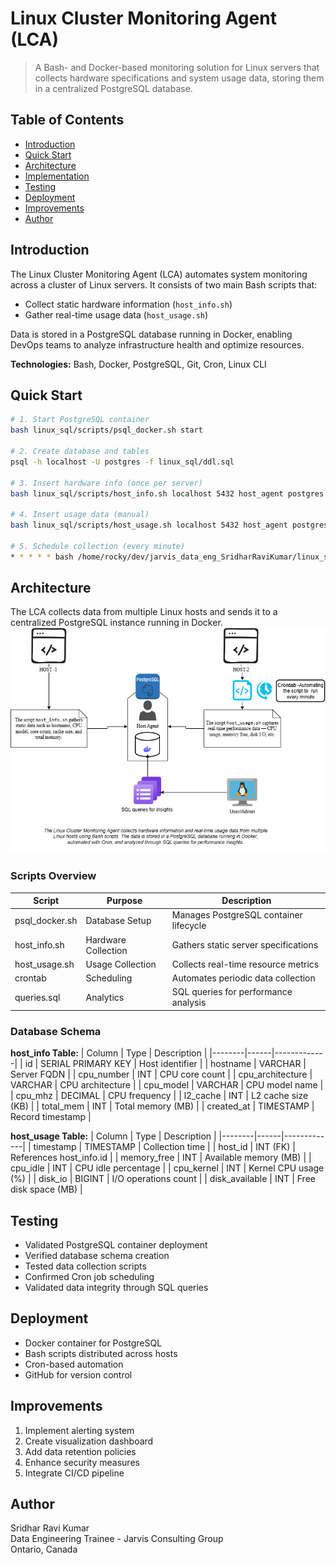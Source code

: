 # Linux Cluster Monitoring Agent (LCA)

> A Bash- and Docker-based monitoring solution for Linux servers that collects hardware specifications and system usage data, storing them in a centralized PostgreSQL database.

## Table of Contents
- [Introduction](#-introduction)
- [Quick Start](#️-quick-start) 
- [Architecture](#-architecture)
- [Implementation](#-implementation)
- [Testing](#-testing)
- [Deployment](#-deployment)
- [Improvements](#-improvements)
- [Author](#-author)

## Introduction
The Linux Cluster Monitoring Agent (LCA) automates system monitoring across a cluster of Linux servers. It consists of two main Bash scripts that:
- Collect static hardware information (`host_info.sh`)
- Gather real-time usage data (`host_usage.sh`) 

Data is stored in a PostgreSQL database running in Docker, enabling DevOps teams to analyze infrastructure health and optimize resources.

**Technologies:** Bash, Docker, PostgreSQL, Git, Cron, Linux CLI

## Quick Start

```bash
# 1. Start PostgreSQL container
bash linux_sql/scripts/psql_docker.sh start

# 2. Create database and tables 
psql -h localhost -U postgres -f linux_sql/ddl.sql

# 3. Insert hardware info (once per server)
bash linux_sql/scripts/host_info.sh localhost 5432 host_agent postgres password

# 4. Insert usage data (manual)
bash linux_sql/scripts/host_usage.sh localhost 5432 host_agent postgres password

# 5. Schedule collection (every minute)
* * * * * bash /home/rocky/dev/jarvis_data_eng_SridharRaviKumar/linux_sql/scripts/host_usage.sh localhost 5432 host_agent postgres password >> /tmp/host_usage.log 2>&1
```

## Architecture
The LCA collects data from multiple Linux hosts and sends it to a centralized PostgreSQL instance running in Docker.
![Linux Cluster Architecture](./assets/Sri_Architecture_Diagram.png)


### Scripts Overview
| Script | Purpose | Description |
|--------|---------|-------------|
| psql_docker.sh | Database Setup | Manages PostgreSQL container lifecycle |
| host_info.sh | Hardware Collection | Gathers static server specifications |
| host_usage.sh | Usage Collection | Collects real-time resource metrics |
| crontab | Scheduling | Automates periodic data collection |
| queries.sql | Analytics | SQL queries for performance analysis |

### Database Schema

**host_info Table:**
| Column | Type | Description |
|--------|------|-------------|
| id | SERIAL PRIMARY KEY | Host identifier |
| hostname | VARCHAR | Server FQDN |
| cpu_number | INT | CPU core count |
| cpu_architecture | VARCHAR | CPU architecture |
| cpu_model | VARCHAR | CPU model name |
| cpu_mhz | DECIMAL | CPU frequency |
| l2_cache | INT | L2 cache size (KB) |
| total_mem | INT | Total memory (MB) |
| created_at | TIMESTAMP | Record timestamp |

**host_usage Table:**
| Column | Type | Description |
|--------|------|-------------|
| timestamp | TIMESTAMP | Collection time |
| host_id | INT (FK) | References host_info.id |
| memory_free | INT | Available memory (MB) |
| cpu_idle | INT | CPU idle percentage |
| cpu_kernel | INT | Kernel CPU usage (%) |
| disk_io | BIGINT | I/O operations count |
| disk_available | INT | Free disk space (MB) |

## Testing
- Validated PostgreSQL container deployment
- Verified database schema creation
- Tested data collection scripts
- Confirmed Cron job scheduling
- Validated data integrity through SQL queries

## Deployment
- Docker container for PostgreSQL
- Bash scripts distributed across hosts
- Cron-based automation
- GitHub for version control

## Improvements
1. Implement alerting system
2. Create visualization dashboard
3. Add data retention policies
4. Enhance security measures
5. Integrate CI/CD pipeline

## Author
Sridhar Ravi Kumar  
Data Engineering Trainee - Jarvis Consulting Group  
Ontario, Canada
